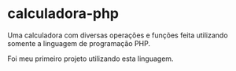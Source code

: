 # calculadora-php

Uma calculadora com diversas operações e funções feita utilizando somente a linguagem de programação PHP.

Foi meu primeiro projeto utilizando esta linguagem.
